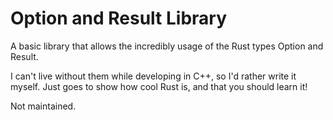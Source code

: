 # Option and Result Library
A basic library that allows the incredibly usage of the Rust types Option and Result.

I can't live without them while developing in C++, so I'd rather write it myself. Just goes to show how cool Rust is, and that you should learn it! 

Not maintained.